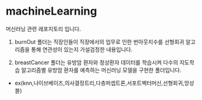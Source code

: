 # machineLearning

머신러닝 관련 레포지토리 입니다.

1. burnOut 폴더는 직장인들이 직장에서의 업무로 인한 번아웃지수를 선형회귀 알고리즘을 통해 연관성이 있는지 가설검정한 내용입니다.

2. breastCancer 폴더는 유방암 환자와 정상환자 데이터를 학습시켜 다수의 지도학습 알고리즘별 유방암 환자를 예측하는 머신러닝 모델을 구현한 폴더입니다. 
  - ex(knn,나이브베이즈,의사결정트리,다층퍼셉트론,서포트벡터머신,선형회귀,앙상블)
 
